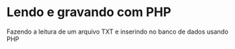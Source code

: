 # Lendo e gravando com PHP
Fazendo a leitura de um arquivo TXT e inserindo no banco de dados usando PHP
